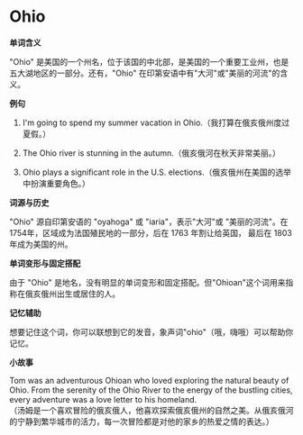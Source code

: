 # Ohio

**单词含义**

  

"Ohio" 是美国的一个州名，位于该国的中北部，是美国的一个重要工业州，也是五大湖地区的一部分。还有，"Ohio" 在印第安语中有"大河"或"美丽的河流"的含义。

  

**例句**

  

1.  I'm going to spend my summer vacation in Ohio.（我打算在俄亥俄州度过夏假。）
    
      
    
2.  The Ohio river is stunning in the autumn.（俄亥俄河在秋天非常美丽。）
    
      
    
3.  Ohio plays a significant role in the U.S. elections.（俄亥俄州在美国的选举中扮演重要角色。）
    
      
    

  

**词源与历史**

  

"Ohio" 源自印第安语的 "oyahoga" 或 "iaria"，表示"大河"或 "美丽的河流"。在1754年，区域成为法国殖民地的一部分，后在 1763 年割让给英国， 最后在 1803 年成为美国的州。

  

**单词变形与固定搭配**

  

由于 "Ohio" 是地名，没有明显的单词变形和固定搭配。但"Ohioan"这个词用来指称在俄亥俄州出生或居住的人。

  

**记忆辅助**

  

想要记住这个词，你可以联想到它的发音，象声词"ohio"（哦，嗨哦）可以帮助你记忆。

  

**小故事**

  

Tom was an adventurous Ohioan who loved exploring the natural beauty of Ohio. From the serenity of the Ohio River to the energy of the bustling cities, every adventure was a love letter to his homeland.  
（汤姆是一个喜欢冒险的俄亥俄人，他喜欢探索俄亥俄州的自然之美。从俄亥俄河的宁静到繁华城市的活力，每一次冒险都是对他的家乡的热爱之情的表达。）
